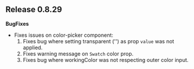 ## Release 0.8.29

**BugFixes**

* Fixes issues on color-picker component:
  1. Fixes bug where setting transparent ('') as prop `value` was not applied.
  2. Fixes warning message on `Swatch` color prop.
  3. Fixes bug where workingColor was not respecting outer color input.